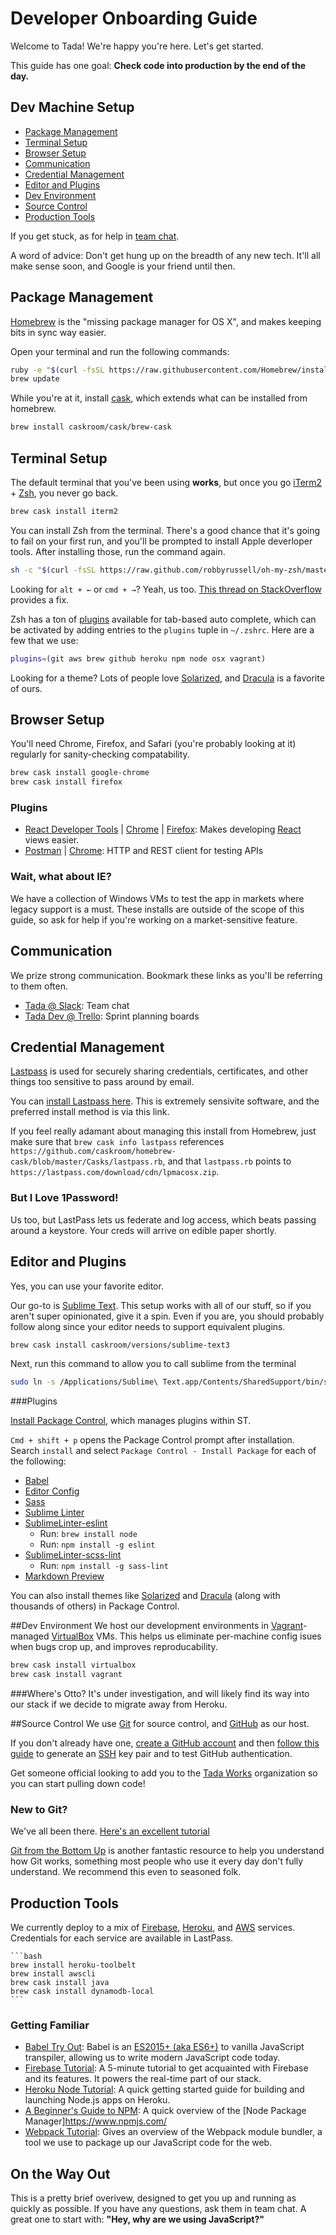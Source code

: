 # Developer Onboarding Guide
Welcome to Tada! We're happy you're here. Let's get started.

This guide has one goal: **Check code into production by the end of the day.**

## Dev Machine Setup

* [Package Management](#package-management)
* [Terminal Setup](#terminal-setup)
* [Browser Setup](#browser-setup)
* [Communication](#communication)
* [Credential Management](#credential-management)
* [Editor and Plugins](#editor-and-plugins)
* [Dev Environment](#dev-environment)
* [Source Control](#source-control)
* [Production Tools](#production-tools)

If you get stuck, as for help in [team chat](https://tadaworks.slack.com).

A word of advice: Don't get hung up on the breadth of any new tech. It'll all make sense soon, and Google is your friend until then.

## Package Management

[Homebrew](http://brew.sh) is the "missing package manager for OS X", and makes keeping bits in sync way easier.

Open your terminal and run the following commands:

```bash
ruby -e "$(curl -fsSL https://raw.githubusercontent.com/Homebrew/install/master/install)"
brew update
```

While you're at it, install [cask](http://caskroom.io), which extends what can be installed from homebrew.

```bash
brew install caskroom/cask/brew-cask
```

## Terminal Setup

The default terminal that you've been using **works**, but once you go [iTerm2](https://www.iterm2.com) + [Zsh](http://ohmyz.sh), you never go back.

```bash
brew cask install iterm2
```

You can install Zsh from the terminal. There's a good chance that it's going to fail on your first run, and you'll be prompted to install Apple deverloper tools. After installing those, run the command again.

```bash
sh -c "$(curl -fsSL https://raw.github.com/robbyrussell/oh-my-zsh/master/tools/install.sh)"
```

Looking for `alt + ←` or `cmd + →`? Yeah, us too. [This thread on StackOverflow](http://stackoverflow.com/questions/6205157/iterm2-how-to-get-jump-to-beginning-end-of-line-in-bash-shell) provides a fix.

Zsh has a ton of [plugins](https://github.com/robbyrussell/oh-my-zsh/tree/master/plugins) available for tab-based auto complete, which can be activated by adding entries to the `plugins` tuple in `~/.zshrc`. Here are a few that we use:

```bash
plugins=(git aws brew github heroku npm node osx vagrant)
```

Looking for a theme? Lots of people love [Solarized](http://ethanschoonover.com/solarized), and [Dracula](http://zenorocha.github.io/dracula-theme/iterm) is a favorite of ours. 

## Browser Setup

You'll need Chrome, Firefox, and Safari (you're probably looking at it) regularly for sanity-checking compatability.

```bash
brew cask install google-chrome
brew cask install firefox
```

### Plugins
* [React Developer Tools](https://github.com/facebook/react-devtools) | [Chrome](https://chrome.google.com/webstore/detail/react-developer-tools/fmkadmapgofadopljbjfkapdkoienihi) | [Firefox](https://addons.mozilla.org/firefox/addon/react-devtools/): Makes developing [React](https://github.com/facebook/react) views easier.
* [Postman](https://www.getpostman.com/) | [Chrome](https://chrome.google.com/webstore/detail/postman-rest-client/fhbjgbiflinjbdggehcddcbncdddomop): HTTP and REST client for testing APIs

### Wait, what about IE?

We have a collection of Windows VMs to test the app in markets where legacy support is a must. These installs are outside of the scope of this guide, so ask for help if you're working on a market-sensitive feature.

## Communication
We prize strong communication. Bookmark these links as you'll be referring to them often.

* [Tada @ Slack](https://tadaworks.slack.com): Team chat
* [Tada Dev @ Trello](https://trello.com/tadadev/): Sprint planning boards

## Credential Management
[Lastpass](https://lastpass.com) is used for securely sharing credentials, certificates, and other things too sensitive to pass around by email.

You can [install Lastpass here](https://lastpass.com/download/cdn/lpmacosx.zip). This is extremely sensivite software, and the preferred install method is via this link.

If you feel really adamant about managing this install from Homebrew, just make sure that `brew cask info lastpass` references `https://github.com/caskroom/homebrew-cask/blob/master/Casks/lastpass.rb`, and that `lastpass.rb` points to `https://lastpass.com/download/cdn/lpmacosx.zip`.

### But I Love 1Password!
Us too, but LastPass lets us federate and log access, which beats passing around a keystore. Your creds will arrive on edible paper shortly.

## Editor and Plugins
Yes, you can use your favorite editor.

Our go-to is [Sublime Text](http://www.sublimetext.com/). This setup works with all of our stuff, so if you aren't super opinionated, give it a spin. Even if you are, you should probably follow along since your editor needs to support equivalent plugins.

```bash
brew cask install caskroom/versions/sublime-text3
```

Next, run this command to allow you to call sublime from the terminal

```bash
sudo ln -s /Applications/Sublime\ Text.app/Contents/SharedSupport/bin/subl /usr/bin/sublime
```

###Plugins

[Install Package Control](https://packagecontrol.io/installation), which manages plugins within ST.

`Cmd + shift + p` opens the Package Control prompt after installation. Search `install` and select `Package Control - Install Package` for each of the following:

* [Babel](https://github.com/babel/babel-sublime)
* [Editor Config](https://github.com/sindresorhus/editorconfig-sublime#readme)
* [Sass](https://github.com/P233/Syntax-highlighting-for-Sass "For syntax highlighting")
* [Sublime Linter](http://sublimelinter.readthedocs.org/en/latest/installation.html)
* [SublimeLinter-eslint](https://github.com/roadhump/SublimeLinter-eslint)
  * Run: `brew install node`
  * Run: `npm install -g eslint`
* [SublimeLinter-scss-lint](https://github.com/attenzione/SublimeLinter-scss-lint)
  * Run: `npm install -g sass-lint`
* [Markdown Preview](https://github.com/revolunet/sublimetext-markdown-preview)

You can also install themes like [Solarized](http://ethanschoonover.com/solarized) and [Dracula](https://github.com/zenorocha/dracula-theme#sublime-text) (along with thousands of others) in Package Control.

##Dev Environment
We host our development environments in [Vagrant](https://vagrantup.com)-managed [VirtualBox](https://virtualbox.org) VMs. This helps us eliminate per-machine config isues when bugs crop up, and improves reproducability.

```bash
brew cask install virtualbox
brew cask install vagrant
```
###Where's Otto?
It's under investigation, and will likely find its way into our stack if we decide to migrate away from Heroku.

##Source Control
We use [Git](https://git-scm.com) for source control, and [GitHub](https://github.com) as our host.

If you don't already have one, [create a GitHub account](https://github.com/join) and then [follow this guide](https://help.github.com/articles/generating-ssh-keys) to generate an [SSH](https://en.wikipedia.org/wiki/Secure_Shell) key pair and to test GitHub authentication.

Get someone official looking to add you to the [Tada Works](https://github.com/tadaworks) organization so you can start pulling down code!

### New to Git?
We've all been there. [Here's an excellent tutorial](https://try.github.io/levels/1/challenges/1)

[Git from the Bottom Up](https://jwiegley.github.io/git-from-the-bottom-up) is another fantastic resource to help you understand how Git works, something most people who use it every day don't fully understand. We recommend this even to seasoned folk.

## Production Tools
We currently deploy to a mix of [Firebase](https://firebase.com), [Heroku](https://heroku.com), and [AWS](https://aws.amazon.com) services. Credentials for each service are available in LastPass.

	```bash
	brew install heroku-toolbelt
	brew install awscli
	brew cask install java
	brew cask install dynamodb-local
	```

### Getting Familiar
* [Babel Try Out](https://babeljs.io/repl): Babel is an [ES2015+ (aka ES6+)](https://github.com/lukehoban/es6features) to vanilla JavaScript transpiler, allowing us to write modern JavaScript code today.
* [Firebase Tutorial](https://www.firebase.com/tutorial/#gettingstarted): A 5-minute tutorial to get acquainted with Firebase and its features. It powers the real-time part of our stack.
* [Heroku Node Tutorial](https://devcenter.heroku.com/articles/getting-started-with-nodejs#introduction): A quick getting started guide for building and launching Node.js apps on Heroku.
* [A Beginner's Guide to NPM](http://www.sitepoint.com/beginners-guide-node-package-manager): A quick overview of the [Node Package Manager]https://www.npmjs.com/
* [Webpack Tutorial](http://webpack.github.io/docs/tutorials/getting-started/): Gives an overview of the Webpack module bundler, a tool we use to package up our JavaScript code for the web.

## On the Way Out

This is a pretty brief overivew, designed to get you up and running as quickly as possible. If you have any questions, ask them in team chat. A great one to start with: **"Hey, why are we using JavaScript?"**


